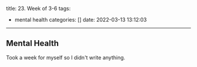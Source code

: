 title: 23. Week of 3-6
tags:
  - mental health
categories: []
date: 2022-03-13 13:12:03
---
## Mental Health

Took a week for myself so I didn't write anything.